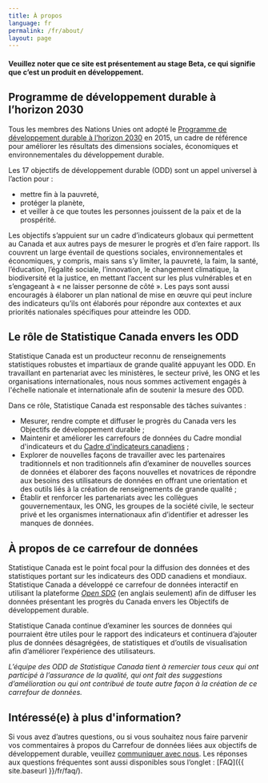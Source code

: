 ```yaml
---
title: À propos
language: fr
permalink: /fr/about/
layout: page
---
```


#### Veuillez noter que ce site est présentement au stage Beta, ce qui signifie que c’est un produit en développement.

## Programme de développement durable à l’horizon 2030
Tous les membres des Nations Unies ont adopté le <a href="https://sdgs.un.org/fr/2030agenda">Programme de développement durable à l’horizon 2030</a> en 2015, un cadre de référence pour améliorer les résultats des dimensions sociales, économiques et environnementales du développement durable.

Les 17 objectifs de développement durable (ODD) sont un appel universel à l’action pour :

* mettre fin à la pauvreté,
* protéger la planète,
* et veiller à ce que toutes les personnes jouissent de la paix et de la prospérité.

Les objectifs s’appuient sur un cadre d’indicateurs globaux qui permettent au Canada et aux autres pays de mesurer le progrès et d’en faire rapport. Ils couvrent un large éventail de questions sociales, environnementales et économiques, y compris, mais sans s’y limiter, la pauvreté, la faim, la santé, l’éducation, l’égalité sociale, l’innovation, le changement climatique, la biodiversité et la justice, en mettant l’accent sur les plus vulnérables et en s’engageant à « ne laisser personne de côté ». Les pays sont aussi encouragés à élaborer un plan national de mise en œuvre qui peut inclure des indicateurs qu’ils ont élaborés pour répondre aux contextes et aux priorités nationales spécifiques pour atteindre les ODD.

## Le rôle de Statistique Canada envers les ODD
Statistique Canada est un producteur reconnu de renseignements statistiques robustes et impartiaux de grande qualité appuyant les ODD. En travaillant en partenariat avec les ministères, le secteur privé, les ONG et les organisations internationales, nous nous sommes activement engagés à l'échelle nationale et internationale afin de soutenir la mesure des ODD.

Dans ce rôle, Statistique Canada est responsable des tâches suivantes :

* Mesurer, rendre compte et diffuser le progrès du Canada vers les Objectifs de développement durable ;
* Maintenir et améliorer les carrefours de données du Cadre mondial d'indicateurs et du <a href="https://sdgcif-data-canada-oddcic-donnee.github.io/fr/">Cadre d'indicateurs canadiens</a> ;
* Explorer de nouvelles façons de travailler avec les partenaires traditionnels et non traditionnels afin d’examiner de nouvelles sources de données et élaborer des façons nouvelles et novatrices de répondre aux besoins des utilisateurs de données en offrant une orientation et des outils liés à la création de renseignements de grande qualité ;
* Établir et renforcer les partenariats avec les collègues gouvernementaux, les ONG, les groupes de la société civile, le secteur privé et les organismes internationaux afin d’identifier et adresser les manques de données.

## À propos de ce carrefour de données
Statistique Canada est le point focal pour la diffusion des données et des statistiques portant sur les indicateurs des ODD canadiens et mondiaux. Statistique Canada a développé ce carrefour de données interactif en utilisant la plateforme <a href="https://open-sdg.org/"><em>Open SDG</em></a> (en anglais seulement) afin de diffuser les données présentant les progrès du Canada envers les Objectifs de développement durable.

Statistique Canada continue d’examiner les sources de données qui pourraient être utiles pour le rapport des indicateurs et continuera d’ajouter plus de données désagrégées, de statistiques et d’outils de visualisation afin d’améliorer l’expérience des utilisateurs.

<em>L’équipe des ODD de Statistique Canada tient à remercier tous ceux qui ont participé à l’assurance de la qualité, qui ont fait des suggestions d’amélioration ou qui ont contribué de toute autre façon à la création de ce carrefour de données.</em>

## Intéressé(e) à plus d'information?
Si vous avez d’autres questions, ou si vous souhaitez nous faire parvenir vos commentaires à propos du Carrefour de données liées aux objectifs de développement durable, veuillez <a href="mailto:statcan.sdg-odd.statcan@statcan.gc.ca">communiquer avec nous</a>. Les réponses aux questions fréquentes sont aussi disponibles sous l’onglet : [FAQ]({{ site.baseurl }}/fr/faq/).